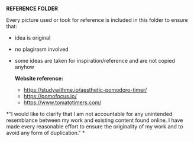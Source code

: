 **REFERENCE FOLDER**

Every picture used or took for reference is included in this folder to ensure that: 
- idea is original
- no plagirasm involved
- some ideas are taken for inspiration/reference and are not copied anyhow

  **Website reference:**
  - https://studywithme.io/aesthetic-pomodoro-timer/
  - https://pomofocus.io/
  - https://www.tomatotimers.com/

*"I would like to clarify that I am not accountable for any unintended resemblance between my work and existing content found online. I have made every reasonable effort to ensure the originality of my work and to avoid any form of duplication." *
